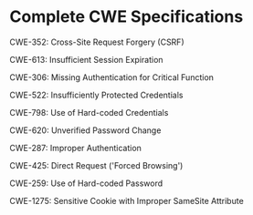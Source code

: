 

# Complete CWE Specifications

CWE-352: Cross-Site Request Forgery (CSRF)

CWE-613: Insufficient Session Expiration

CWE-306: Missing Authentication for Critical Function

CWE-522: Insufficiently Protected Credentials

CWE-798: Use of Hard-coded Credentials

CWE-620: Unverified Password Change

CWE-287: Improper Authentication

CWE-425: Direct Request ('Forced Browsing')

CWE-259: Use of Hard-coded Password

CWE-1275: Sensitive Cookie with Improper SameSite Attribute